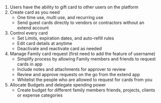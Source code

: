 1. Users have the ability to gift card to other users on the platform
2. Create card as you need 
	- One time use, multi use, and recurring use
	- Send guest cards directly to vendors or contractors without an extend account 
3. Control every card 
	- Set Limits, expiration dates, and auto-refill rules
	- Edit card details at anytime
	- Deactivate and reactivate card as needed
4. Manage Family card request (first need to add the feature of username)
	- Simplify process by allowing Family members and friends to request cards in app
	- Include notes and attachments for approver to review
	- Review and approve requests on the go from the extend app
	- Whitelist the people who are allowed to request for cards from you
1. Allocate Budgets and delegate spending power
	- Create budget for different family members friends, projects, clients or expense categories 